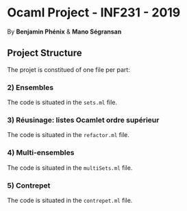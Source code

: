 
#  Ocaml Project - INF231 - 2019

By **Benjamin Phénix** & **Mano Ségransan**


## Project Structure

The projet is constitued of one file per part:


### 2) Ensembles

The code is situated in the `sets.ml` file.

### 3) Réusinage: listes Ocamlet ordre supérieur

The code is situated in the `refactor.ml` file.

### 4) Multi-ensembles

The code is situated in the `multiSets.ml` file.

### 5) Contrepet

The code is situated in the `contrepet.ml` file.
